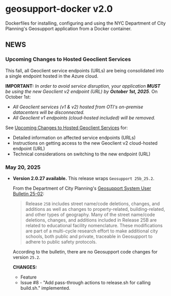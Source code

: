 # geosupport-docker v2.0

Dockerfiles for installing, configuring and using the NYC Department of City Planning's Geosupport application from a Docker container.

## NEWS

### Upcoming Changes to Hosted Geoclient Services

This fall, all Geoclient service endpoints (URLs) are being consolidated into a single endpoint hosted in the Azure cloud.

**IMPORTANT:** *In order to avoid service disruption, your application **MUST** be using the new Geoclient v2 endpoint (URL) by **October 1st, 2025**.* 
On October 1st:

* *All Geoclient services (v1 & v2) hosted from OTI's on-premise datacenters will be disconnected.*
* *All Geoclient v1 endpoints (cloud-hosted included) will be removed.*

See [Upcoming Changes to Hosted Geoclient Services](https://mlipper.github.io/geoclient/docs/current/user-guide/changes.html) for:

* Detailed information on affected service endpoints (URLs)
* Instructions on getting access to the new Geoclient v2 cloud-hosted endpoint (URL)
* Technical considerations on switching to the new endpoint (URL)

### May 20, 2025

* **Version 2.0.27 available.** This release wraps `Geosupport 25b_25.2`.

  From the Department of City Planning's [Geosupport System User Bulletin 25-02](https://s-media.nyc.gov/agencies/dcp/assets/files/pdf/data-tools/bytes/geosupport-bulletin/geosupport-user-bulletin-2502.pdf):

    > Release `25B` includes street name/code deletions, changes, and additions as well as changes to property-related, building-related, and other types of geography. Many of the street name/code deletions, changes, and additions included in Release 25B are related to educational facility nomenclature.  These modifications are part of a multi-cycle research effort to make additional city schools, both public and private, traceable in Geosupport to adhere to public safety protocols.

  According to the bulletin, there are no Geosupport code changes for version `25.2`.

  **CHANGES:**

  * Feature
  * Issue #8 - "Add pass-through actions to release.sh for calling build.sh." implemented.
